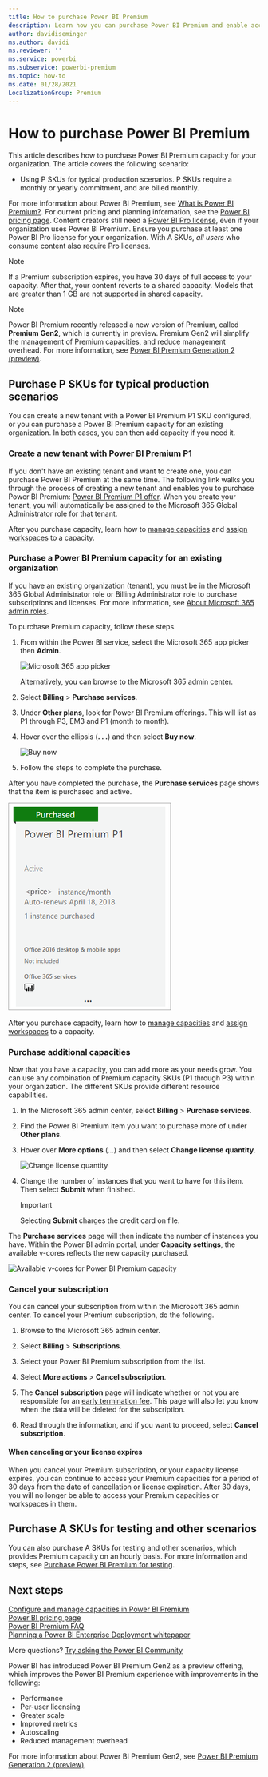 ```yaml
---
title: How to purchase Power BI Premium
description: Learn how you can purchase Power BI Premium and enable access to content for your entire organization.
author: davidiseminger
ms.author: davidi
ms.reviewer: ''
ms.service: powerbi
ms.subservice: powerbi-premium
ms.topic: how-to
ms.date: 01/28/2021
LocalizationGroup: Premium
---
```


# How to purchase Power BI Premium

This article describes how to purchase Power BI Premium capacity for your organization. The article covers the following scenario:

- Using P SKUs for typical production scenarios. P SKUs require a monthly or yearly commitment, and are billed monthly.

For more information about Power BI Premium, see [What is Power BI Premium?](service-premium-what-is.md). For current pricing and planning information, see the [Power BI pricing page](https://powerbi.microsoft.com/pricing/). Content creators still need a [Power BI Pro license](service-admin-purchasing-power-bi-pro.md), even if your organization uses Power BI Premium. Ensure you purchase at least one Power BI Pro license for your organization. With A SKUs, _all users_ who consume content also require Pro licenses.

> [!NOTE]
> If a Premium subscription expires, you have 30 days of full access to your capacity. After that, your content reverts to a shared capacity. Models that are greater than 1 GB are not supported in shared capacity.

> [!NOTE]
> Power BI Premium recently released a new version of Premium, called **Premium Gen2**, which is currently in preview. Premium Gen2 will simplify the management of Premium capacities, and reduce management overhead. For more information, see [Power BI Premium Generation 2 (preview)](service-premium-what-is.md#power-bi-premium-generation-2-preview).

## Purchase P SKUs for typical production scenarios

You can create a new tenant with a Power BI Premium P1 SKU configured, or you can purchase a Power BI Premium capacity for an existing organization. In both cases, you can then add capacity if you need it.

### Create a new tenant with Power BI Premium P1

If you don't have an existing tenant and want to create one, you can purchase Power BI Premium at the same time. The following link walks you through the process of creating a new tenant and enables you to purchase Power BI Premium: [Power BI Premium P1 offer](https://signup.microsoft.com/Signup?OfferId=b3ec5615-cc11-48de-967d-8d79f7cb0af1). When you create your tenant, you will automatically be assigned to the Microsoft 365 Global Administrator role for that tenant.

After you purchase capacity, learn how to [manage capacities](service-admin-premium-manage.md#manage-capacity) and [assign workspaces](service-admin-premium-manage.md#assign-a-workspace-to-a-capacity) to a capacity.

### Purchase a Power BI Premium capacity for an existing organization

If you have an existing organization (tenant), you must be in the Microsoft 365 Global Administrator role or Billing Administrator role to purchase subscriptions and licenses. For more information, see [About Microsoft 365 admin roles](https://support.office.com/article/About-Office-365-admin-roles-da585eea-f576-4f55-a1e0-87090b6aaa9d).

To purchase Premium capacity, follow these steps.

1. From within the Power BI service, select the Microsoft 365 app picker then **Admin**.

    ![Microsoft 365 app picker](media/service-admin-premium-purchase/o365-app-picker.png)

    Alternatively, you can browse to the Microsoft 365 admin center.

1. Select **Billing** > **Purchase services**.

1. Under **Other plans**, look for Power BI Premium offerings. This will list as P1 through P3, EM3 and P1 (month to month).

1. Hover over the ellipsis (**. . .**) and then select **Buy now**.

    ![Buy now](media/service-admin-premium-purchase/premium-purchase.png)

1. Follow the steps to complete the purchase.

After you have completed the purchase, the **Purchase services** page shows that the item is purchased and active.

![Purchased Power BI Premium](media/service-admin-premium-purchase/premium-purchased.png)

After you purchase capacity, learn how to [manage capacities](service-admin-premium-manage.md#manage-capacity) and [assign workspaces](service-admin-premium-manage.md#assign-a-workspace-to-a-capacity) to a capacity.

### Purchase additional capacities

Now that you have a capacity, you can add more as your needs grow. You can use any combination of Premium capacity SKUs (P1 through P3) within your organization. The different SKUs provide different resource capabilities.

1. In the Microsoft 365 admin center, select **Billing** > **Purchase services**.

1. Find the Power BI Premium item you want to purchase more of under **Other plans**.

1. Hover over **More options** (...) and then select **Change license quantity**.

    ![Change license quantity](media/service-admin-premium-purchase/premium-purchase-more.png)

1. Change the number of instances that you want to have for this item. Then select **Submit** when finished.

   > [!IMPORTANT]
   > Selecting **Submit** charges the credit card on file.

The **Purchase services** page will then indicate the number of instances you have. Within the Power BI admin portal, under **Capacity settings**, the available v-cores reflects the new capacity purchased.

![Available v-cores for Power BI Premium capacity](media/service-admin-premium-purchase/premium-capacities.png)

### Cancel your subscription

You can cancel your subscription from within the Microsoft 365 admin center. To cancel your Premium subscription, do the following.

1. Browse to the Microsoft 365 admin center.

1. Select **Billing** > **Subscriptions**.

1. Select your Power BI Premium subscription from the list.

1. Select **More actions** > **Cancel subscription**.

1. The **Cancel subscription** page will indicate whether or not you are responsible for an [early termination fee](https://support.office.com/article/early-termination-fees-6487d4de-401a-466f-8bc3-c0beb5cc40d3). This page will also let you know when the data will be deleted for the subscription.

1. Read through the information, and if you want to proceed, select **Cancel subscription**.

#### When canceling or your license expires

When you cancel your Premium subscription, or your capacity license expires, you can continue to access your Premium capacities for a period of 30 days from the date of cancellation or license expiration. After 30 days, you will no longer be able to access your Premium capacities or workspaces in them.

## Purchase A SKUs for testing and other scenarios

You can also purchase A SKUs for testing and other scenarios, which provides Premium capacity on an hourly basis. For more information and steps, see [Purchase Power BI Premium for testing](service-admin-premium-testing.md).

## Next steps

[Configure and manage capacities in Power BI Premium](service-admin-premium-manage.md)\
[Power BI pricing page](https://powerbi.microsoft.com/pricing/)\
[Power BI Premium FAQ](service-premium-faq.md)\
[Planning a Power BI Enterprise Deployment whitepaper](https://aka.ms/pbienterprisedeploy)

More questions? [Try asking the Power BI Community](https://community.powerbi.com/)

Power BI has introduced Power BI Premium Gen2 as a preview offering, which improves the Power BI Premium experience with improvements in the following:
* Performance
* Per-user licensing
* Greater scale
* Improved metrics
* Autoscaling
* Reduced management overhead

For more information about Power BI Premium Gen2, see [Power BI Premium Generation 2 (preview)](service-premium-what-is.md#power-bi-premium-generation-2-preview).